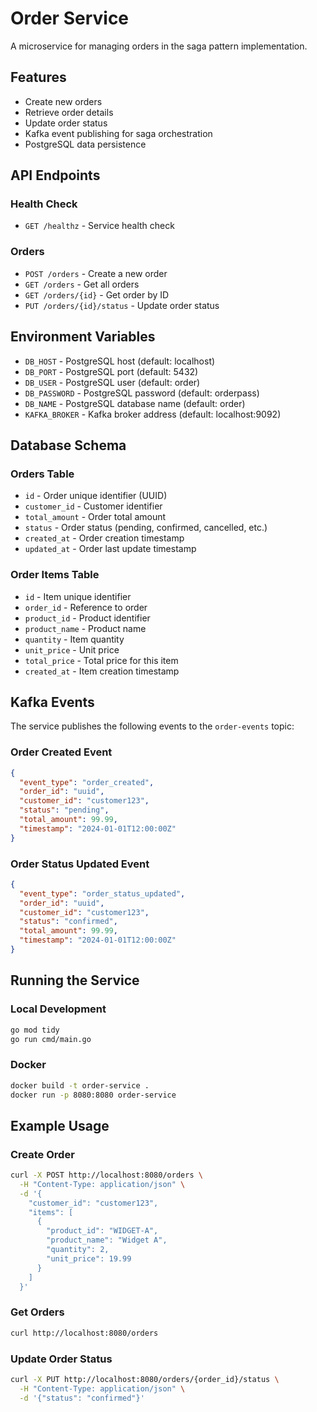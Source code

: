 # Order Service

A microservice for managing orders in the saga pattern implementation.

## Features

- Create new orders
- Retrieve order details
- Update order status
- Kafka event publishing for saga orchestration
- PostgreSQL data persistence

## API Endpoints

### Health Check
- `GET /healthz` - Service health check

### Orders
- `POST /orders` - Create a new order
- `GET /orders` - Get all orders
- `GET /orders/{id}` - Get order by ID
- `PUT /orders/{id}/status` - Update order status

## Environment Variables

- `DB_HOST` - PostgreSQL host (default: localhost)
- `DB_PORT` - PostgreSQL port (default: 5432)
- `DB_USER` - PostgreSQL user (default: order)
- `DB_PASSWORD` - PostgreSQL password (default: orderpass)
- `DB_NAME` - PostgreSQL database name (default: order)
- `KAFKA_BROKER` - Kafka broker address (default: localhost:9092)

## Database Schema

### Orders Table
- `id` - Order unique identifier (UUID)
- `customer_id` - Customer identifier
- `total_amount` - Order total amount
- `status` - Order status (pending, confirmed, cancelled, etc.)
- `created_at` - Order creation timestamp
- `updated_at` - Order last update timestamp

### Order Items Table
- `id` - Item unique identifier
- `order_id` - Reference to order
- `product_id` - Product identifier
- `product_name` - Product name
- `quantity` - Item quantity
- `unit_price` - Unit price
- `total_price` - Total price for this item
- `created_at` - Item creation timestamp

## Kafka Events

The service publishes the following events to the `order-events` topic:

### Order Created Event
```json
{
  "event_type": "order_created",
  "order_id": "uuid",
  "customer_id": "customer123",
  "status": "pending",
  "total_amount": 99.99,
  "timestamp": "2024-01-01T12:00:00Z"
}
```

### Order Status Updated Event
```json
{
  "event_type": "order_status_updated",
  "order_id": "uuid",
  "customer_id": "customer123",
  "status": "confirmed",
  "total_amount": 99.99,
  "timestamp": "2024-01-01T12:00:00Z"
}
```

## Running the Service

### Local Development
```bash
go mod tidy
go run cmd/main.go
```

### Docker
```bash
docker build -t order-service .
docker run -p 8080:8080 order-service
```

## Example Usage

### Create Order
```bash
curl -X POST http://localhost:8080/orders \
  -H "Content-Type: application/json" \
  -d '{
    "customer_id": "customer123",
    "items": [
      {
        "product_id": "WIDGET-A",
        "product_name": "Widget A",
        "quantity": 2,
        "unit_price": 19.99
      }
    ]
  }'
```

### Get Orders
```bash
curl http://localhost:8080/orders
```

### Update Order Status
```bash
curl -X PUT http://localhost:8080/orders/{order_id}/status \
  -H "Content-Type: application/json" \
  -d '{"status": "confirmed"}'
``` 